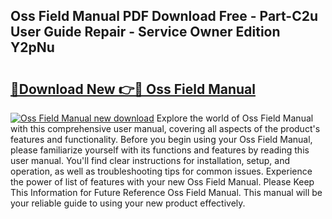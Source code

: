 ## Oss Field Manual PDF Download Free - Part-C2u User Guide Repair - Service Owner Edition Y2pNu

# <h2><a href="http://cf17374.oget.top/?id=Oss+Field+Manual">🔗Download New 👉🔴 Oss Field Manual</a></h2>

[![Oss Field Manual new download](https://i.imgur.com/5g1atiW.png)](http://cf17374.oget.top/?id=Oss+Field+Manual)
Explore the world of Oss Field Manual with this comprehensive user manual, covering all aspects of the product's features and functionality. Before you begin using your Oss Field Manual, please familiarize yourself with its functions and features by reading this user manual. You'll find clear instructions for installation, setup, and operation, as well as troubleshooting tips for common issues. Experience the power of list of features with your new Oss Field Manual. Please Keep This Information for Future Reference Oss Field Manual. This manual will be your reliable guide to using your new product effectively.
